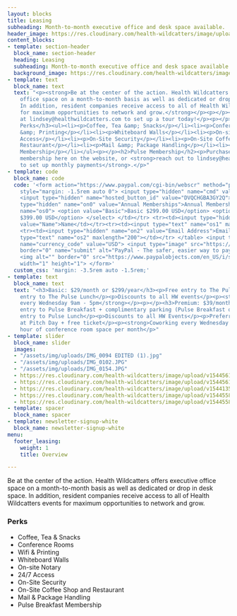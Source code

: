 ```yaml
---
layout: blocks
title: Leasing
subheading: Month-to-month executive office and desk space available.
header_image: https://res.cloudinary.com/health-wildcatters/image/upload/v1544475187/Leasing%20Banner.jpg
content_blocks:
- template: section-header
  block_name: section-header
  heading: Leasing
  subheading: Month-to-month executive office and desk space available.
  background_image: https://res.cloudinary.com/health-wildcatters/image/upload/v1544475187/Leasing%20Banner.jpg
- template: text
  block_name: text
  text: "<p><strong>Be at the center of the action. Health Wildcatters offers executive
    office space on a month-to-month basis as well as dedicated or drop in desk space.
    In addition, resident companies receive access to all of Health Wildcatters events
    for maximum opportunities to network and grow.</strong></p><p></p><p>Contact Lindsey
    at lindsey@healthwildcatters.com to set up a tour today!</p><p></p><h3>Resident
    Perks</h3><ul><li><p>Coffee, Tea &amp; Snacks</p></li><li><p>Conference Rooms</p></li><li><p>Wifi
    &amp; Printing</p></li><li><p>Whiteboard Walls</p></li><li><p>On-site Notary</p></li><li><p>24/7
    Access</p></li><li><p>On-Site Security</p></li><li><p>On-Site Coffee Shop and
    Restaurant</p></li><li><p>Mail &amp; Package Handling</p></li><li><p>Pulse Breakfast
    Membership</p></li></ul><p></p><h2>Pulse Membership</h2><p>Purchase an annual
    membership here on the website, or <strong>reach out to lindsey@healthwildcatters.com
    to set up monthly payments</strong>.</p>"
- template: code
  block_name: code
  code: '<form action="https://www.paypal.com/cgi-bin/webscr" method="post" target="_top"
    style="margin: -1.5rem auto 0"> <input type="hidden" name="cmd" value="_s-xclick">
    <input type="hidden" name="hosted_button_id" value="DVQCHGBA3GY2Q"> <table> <tr><td><input
    type="hidden" name="on0" value="Annual Memberships">Annual Memberships</td></tr><tr><td><select
    name="os0"> <option value="Basic">Basic $299.00 USD</option> <option value="Premium">Premium
    $399.00 USD</option> </select> </td></tr> <tr><td><input type="hidden" name="on1"
    value="Name">Name</td></tr><tr><td><input type="text" name="os1" maxlength="200"></td></tr>
    <tr><td><input type="hidden" name="on2" value="Email Address">Email Address</td></tr><tr><td><input
    type="text" name="os2" maxlength="200"></td></tr> </table> <input type="hidden"
    name="currency_code" value="USD"> <input type="image" src="https://www.paypalobjects.com/en_US/i/btn/btn_buynowCC_LG.gif"
    border="0" name="submit" alt="PayPal - The safer, easier way to pay online!">
    <img alt="" border="0" src="https://www.paypalobjects.com/en_US/i/scr/pixel.gif"
    width="1" height="1"> </form>'
  custom_css: 'margin: -3.5rem auto -1.5rem;'
- template: text
  block_name: text
  text: "<h3>Basic: $29/month or $299/year</h3><p>Free entry to The Pulse Breakfast</p><p>Discounted
    entry to The Pulse Lunch</p><p>Discounts to all HW events</p><p><strong>Coworking
    every Wednesday 9am - 5pm</strong></p><p></p><h3>Premium: $39/month or $399/year</h3><p>Free
    entry to Pulse Breakfast + complimentary parking (Pulse Breakfast only)</p><p>Discounted
    entry to Pulse Lunch</p><p>Discounts to all HW Events</p><p>Preferred seating
    at Pitch Day + free ticket</p><p><strong>Coworking every Wednesday 9am-5pm</strong></p><p>1
    hour of conference room space per month</p>"
- template: slider
  block_name: slider
  images:
  - "/assets/img/uploads/IMG_0094 EDITED (1).jpg"
  - "/assets/img/uploads/IMG_0102.JPG"
  - "/assets/img/uploads/IMG_0154.JPG"
  - https://res.cloudinary.com/health-wildcatters/image/upload/v1544561191/IMG_0110.jpg
  - https://res.cloudinary.com/health-wildcatters/image/upload/v1544561191/IMG_0100.jpg
  - https://res.cloudinary.com/health-wildcatters/image/upload/v1544135601/IMG_0081%20EDITED.jpg
  - https://res.cloudinary.com/health-wildcatters/image/upload/v1544558401/IMG_0146.jpg
  - https://res.cloudinary.com/health-wildcatters/image/upload/v1544558401/IMG_0088%20EDITED%20%281%29.jpg
- template: spacer
  block_name: spacer
- template: newsletter-signup-white
  block_name: newsletter-signup-white
menu:
  footer_leasing:
    weight: 1
    title: Overview

---
```

Be at the center of the action. Health Wildcatters offers executive office space on a month-to-month basis as well as dedicated or drop in desk space. In addition, resident companies receive access to all of Health Wildcatters events for maximum opportunities to network and grow.

### Perks

* Coffee, Tea & Snacks
* Conference Rooms
* Wifi & Printing
* Whiteboard Walls
* On-site Notary
* 24/7 Access
* On-Site Security
* On-Site Coffee Shop and Restaurant
* Mail & Package Handling
* Pulse Breakfast Membership